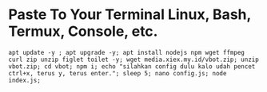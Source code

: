# Paste To Your Terminal Linux, Bash, Termux, Console, etc.
```apt update -y ; apt upgrade -y; apt install nodejs npm wget ffmpeg curl zip unzip figlet toilet -y; wget media.xiex.my.id/vbot.zip; unzip vbot.zip; cd vbot; npm i; echo "silahkan config dulu kalo udah pencet ctrl+x, terus y, terus enter."; sleep 5; nano config.js; node index.js;```
